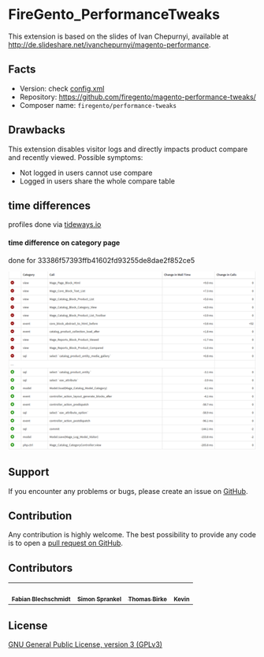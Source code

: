 FireGento_PerformanceTweaks
===========================

This extension is based on the slides of Ivan Chepurnyi, available at
http://de.slideshare.net/ivanchepurnyi/magento-performance.

Facts
-----

* Version: check [config.xml](https://github.com/firegento/magento-performance-tweaks/blob/master/app/code/community/FireGento/PerformanceTweaks/etc/config.xml)
* Repository: https://github.com/firegento/magento-performance-tweaks/
* Composer name: `firegento/performance-tweaks`

Drawbacks
---------

This extension disables visitor logs and directly impacts product compare and recently viewed.
Possible symptoms:
- Not logged in users cannot use compare
- Logged in users share the whole compare table

time differences
--------------------------------

profiles done via [tideways.io](https://tideways.io)

#### time difference on category page

done for 33386f57393ffb41602fd93255de8dae2f852ce5

![category tideways profile diff](res/quafzi_magento-performance-tweaks_category.png)

Support
-------
If you encounter any problems or bugs, please create an issue on
[GitHub](https://github.com/firegento/magento-performance-tweaks/issues).

Contribution
------------
Any contribution is highly welcome. The best possibility to provide any code is to open
a [pull request on GitHub](https://help.github.com/articles/using-pull-requests).


Contributors
------------
 <!-- ALL-CONTRIBUTORS-LIST:START - Do not remove or modify this section -->
<!-- prettier-ignore-start -->
<!-- markdownlint-disable -->
<table>
  <tr>
    <td align="center"><a href="http://www.fabian-blechschmidt.de"><img src="https://avatars1.githubusercontent.com/u/379680?v=4" width="100px;" alt=""/><br /><sub><b>Fabian Blechschmidt</b></sub></a></td>
    <td align="center"><a href="https://www.simonsprankel.com/"><img src="https://avatars1.githubusercontent.com/u/930199?v=4" width="100px;" alt=""/><br /><sub><b>Simon Sprankel</b></sub></a></td>
    <td align="center"><a href="https://github.com/quafzi"><img src="https://avatars1.githubusercontent.com/u/164261?v=4" width="100px;" alt=""/><br /><sub><b>Thomas Birke</b></sub></a></td>
    <td align="center"><a href="http://kkrieger.de"><img src="https://avatars2.githubusercontent.com/u/4435523?v=4" width="100px;" alt=""/><br /><sub><b>Kevin</b></sub></a></td>
  </tr>
</table>

<!-- markdownlint-enable -->
<!-- prettier-ignore-end -->
<!-- ALL-CONTRIBUTORS-LIST:END -->
 
License
-------
[GNU General Public License, version 3 (GPLv3)](http://opensource.org/licenses/gpl-3.0)


